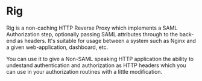 Rig
===

Rig is a non-caching HTTP Reverse Proxy which implements a SAML Authorization step, optionally passing SAML attributes through to the back-end as headers. It's suitable for usage between a system such as Nginx and a given web-application, dashboard, etc.

You can use it to give a Non-SAML speaking HTTP application the ability to undestand authentication and authorization as HTTP headers which you can use in your authorization routines with a little modification.
